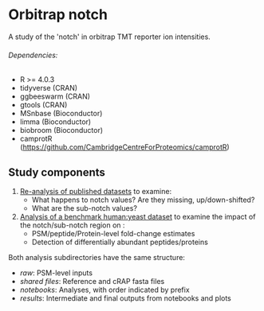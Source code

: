 # Orbitrap notch
A study of the 'notch' in orbitrap TMT reporter ion intensities.

###### Dependencies:
- R >= 4.0.3
- tidyverse (CRAN)
- ggbeeswarm (CRAN)
- gtools (CRAN)
- MSnbase (Bioconductor)
- limma (Bioconductor)
- biobroom (Bioconductor)
- camprotR (https://github.com/CambridgeCentreForProteomics/camprotR)

## Study components
1.  [Re-analysis of published datasets](reanalysis_published) to examine:
    - What happens to notch values? Are they missing, up/down-shifted?
    - What are the sub-notch values?
2. [Analysis of a benchmark human:yeast dataset](benchmark) to examine the impact of the notch/sub-notch region on :
    - PSM/peptide/Protein-level fold-change estimates
    - Detection of differentially abundant peptides/proteins

Both analysis subdirectories have the same structure:
- *raw*: PSM-level inputs
- *shared files*: Reference and cRAP fasta files
- *notebooks*: Analyses, with order indicated by prefix     
- *results*: Intermediate and final outputs from notebooks and plots
